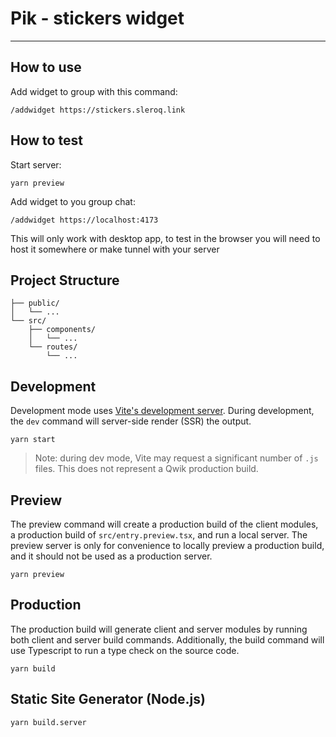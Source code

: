 # Pik - stickers widget

---

## How to use

Add widget to group with this command:

```
/addwidget https://stickers.sleroq.link
```

## How to test

Start server:

```shell
yarn preview
```

Add widget to you group chat:

```
/addwidget https://localhost:4173
```

This will only work with desktop app, to test in the browser you will need to host it somewhere or make tunnel with your server

## Project Structure

```
├── public/
│   └── ...
└── src/
    ├── components/
    │   └── ...
    └── routes/
        └── ...
```

## Development

Development mode uses [Vite's development server](https://vitejs.dev/). During development, the `dev` command will server-side render (SSR) the output.

```shell
yarn start
```

> Note: during dev mode, Vite may request a significant number of `.js` files. This does not represent a Qwik production build.

## Preview

The preview command will create a production build of the client modules, a production build of `src/entry.preview.tsx`, and run a local server. The preview server is only for convenience to locally preview a production build, and it should not be used as a production server.

```shell
yarn preview
```

## Production

The production build will generate client and server modules by running both client and server build commands. Additionally, the build command will use Typescript to run a type check on the source code.

```shell
yarn build
```

## Static Site Generator (Node.js)

```
yarn build.server
```

